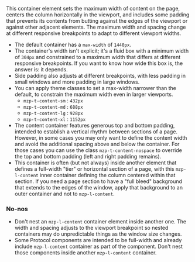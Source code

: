 This container element sets the maximum width of content on the page, centers the column horizontally in the viewport, and includes some padding that prevents its contents from butting against the edges of the viewport or against other adjacent elements. The maximum width and spacing change at different responsive breakpoints to adapt to different viewport widths.

- The default container has a `max-width` of `1440px`.
- The container's width isn't explicit; it's a fluid box with a minimum width of `304px` and constrained to a maximum width that differs at different responsive breakpoints. If you want to know how wide this box is, the answer is: it depends.
- Side padding also adjusts at different breakpoints, with less padding in small windows and more padding in large windows.
- You can apply theme classes to set a max-width narrower than the default, to constrain the maximum width even in larger viewports.
    - `mzp-t-content-sm` : `432px`
    - `mzp-t-content-md` : `688px`
    - `mzp-t-content-lg` : `928px`
    - `mzp-t-content-xl` : `1152px`
- The content container features generous top and bottom padding, intended to establish a vertical rhythm between sections of a page. However, in some cases you may only want to define the content width and avoid the additional spacing above and below the container. For those cases you can use the class `mzp-t-content-nospace` to override the top and bottom padding (left and right padding remains).
- This container is often (but not always) inside another element that defines a full-width "tier" or horizontal section of a page, with this `mzp-l-content` inner container defining the column centered within that section. If you need a page section to have a "full bleed" background that extends to the edges of the window, apply that background to an outer container and not to `mzp-l-content`.

### No-nos
- Don't nest an `mzp-l-content` container element inside another one. The width and spacing adjusts to the viewport breakpoint so nested containers may do unpredictable things as the window size changes.
- Some Protocol components are intended to be full-width and already include `mzp-l-content` container as part of the component. Don't nest those components inside another `mzp-l-content` container.
